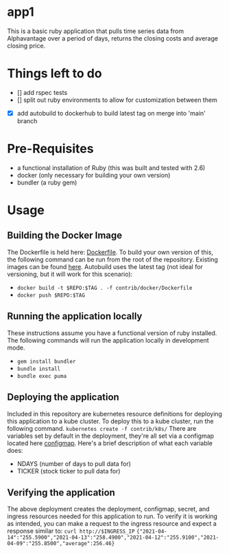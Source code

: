 # app1
This is a basic ruby application that pulls time series data from Alphavantage over a period of days, returns the closing costs and average closing price.

# Things left to do
- [] add rspec tests
- [] split out ruby environments to allow for customization between them
- [x] add autobuild to dockerhub to build latest tag on merge into 'main' branch 

# Pre-Requisites
- a functional installation of Ruby (this was built and tested with 2.6)
- docker (only necessary for building your own version)
- bundler (a ruby gem)

# Usage
## Building the Docker Image
The Dockerfile is held here: [Dockerfile](contrib/docker/Dockerfile).  To build your own version of this, the following command can be run from the root of the repository. Existing images can be found [here](https://hub.docker.com/repository/docker/thejustinellis/demoapp-fr).  Autobuild uses the latest tag (not ideal for versioning, but it will work for this scenario):
* ```docker build -t $REPO:$TAG . -f contrib/docker/Dockerfile```
* ```docker push $REPO:$TAG```

## Running the application locally
These instructions assume you have a functional version of ruby installed.  The following commands will run the application locally in development mode.  
* ```gem install bundler```
* ```bundle install```
* ```bundle exec puma```

## Deploying the application 
Included in this repository are kubernetes resource definitions for deploying this application to a kube cluster.  To deploy this to a kube cluster, run the following command.
```kubernetes create -f contrib/k8s/```
There are variables set by default in the deployment, they're all set via a configmap located here [configmap](contrib/k8s/configmap.yaml).  Here's a brief description of what each variable does:
* NDAYS (number of days to pull data for)
* TICKER (stock ticker to pull data for)

## Verifying the application
The above deployment creates the deployment, configmap, secret, and ingress resources needed for this application to run.  To verify it is working as intended, you can make a request to the ingress resource and expect a response similar to:
```curl http://$INGRESS_IP```
```{"2021-04-14":"255.5900","2021-04-13":"258.4900","2021-04-12":"255.9100","2021-04-09":"255.8500","average":256.46}```
